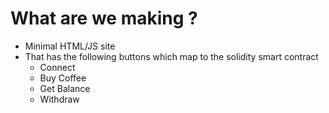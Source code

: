# What are we making ?
- Minimal HTML/JS site
- That has the following buttons which map to the solidity smart contract
    - Connect
    - Buy Coffee
    - Get Balance
    - Withdraw
  